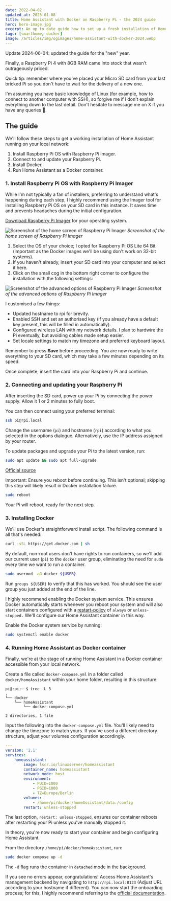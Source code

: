 ```yaml
---
date: 2022-04-02
updated_at: 2025-01-08
title: Home Assistant with Docker on Raspberry Pi - the 2024 guide
hero: hero-image.jpg
excerpt: An up to date guide how to set up a fresh installation of Home Assistant with Docker
tags: [smarthome, docker]
image: /articles/img/ogimages/home-assistant-with-docker-2024.webp
---
```


Update 2024-06-04: updated the guide for the "new" year.

Finally, a Raspberry Pi 4 with 8GB RAM came into stock that wasn't outrageously priced.

Quick tip: remember where you've placed your Micro SD card from your last bricked Pi so you don't have to wait for the delivery of a new one.

I'm assuming you have basic knowledge of Linux (for example, how to connect to another computer with SSH), so forgive me if I don't explain everything down to the last detail. Don't hesitate to message me on X if you have any queries 🙂.

## The guide

We'll follow these steps to get a working installation of Home Assistant running on your local network:

1. Install Raspberry Pi OS with Raspberry Pi Imager.
2. Connect to and update your Raspberry Pi.
3. Install Docker.
4. Run Home Assistant as a Docker container.

### 1. Install Raspberry Pi OS with Raspberry Pi Imager

While I'm not typically a fan of installers, preferring to understand what's happening during each step, I highly recommend using the Imager tool for installing Raspberry Pi OS on your SD card in this instance. It saves time and prevents headaches during the initial configuration.

[Download Raspberry Pi Imager](https://www.raspberrypi.com/software/) for your operating system.

![Screenshot of the home screen of Raspberry Pi Imager](raspberry-pi-imager-home-screen.jpg)
_Screenshot of the home screen of Raspberry Pi Imager_

1. Select the OS of your choice; I opted for Raspberry Pi OS Lite 64 Bit (important as the Docker images we'll be using don't work on 32-bit systems).
2. If you haven't already, insert your SD card into your computer and select it here.
3. Click on the small cog in the bottom right corner to configure the installation with the following settings:

![Screenshot of the advanced options of Raspberry Pi Imager](raspberry-pi-imager-settings.jpg)
_Screenshot of the advanced options of Raspberry Pi Imager_

I customised a few things:

-   Updated hostname to rpi for brevity.
-   Enabled SSH and set an authorised key (if you already have a default key present, this will be filled in automatically).
-   Configured wireless LAN with my network details. I plan to hardwire the Pi eventually, but avoiding cables made setup easier.
-   Set locale settings to match my timezone and preferred keyboard layout.

Remember to press **Save** before proceeding. You are now ready to write everything to your SD card, which may take a few minutes depending on its speed.

Once complete, insert the card into your Raspberry Pi and continue.

### 2. Connecting and updating your Raspberry Pi

After inserting the SD card, power up your Pi by connecting the power supply. Allow it 1 or 2 minutes to fully boot.

You can then connect using your preferred terminal:

```sh
ssh pi@rpi.local
```

Change the username (`pi`) and hostname (`rpi`) according to what you selected in the options dialogue. Alternatively, use the IP address assigned by your router.

To update packages and upgrade your Pi to the latest version, run:

```sh
sudo apt update && sudo apt full-upgrade
```

[Official source](https://www.raspberrypi.com/documentation/computers/os.html#updating-and-upgrading-raspberry-pi-os)

Important: Ensure you reboot before continuing. This isn't optional; skipping this step will likely result in Docker installation failure.

```sh
sudo reboot
```

Your Pi will reboot, ready for the next step.

### 3. Installing Docker

We'll use Docker's straightforward install script. The following command is all that's needed:

```sh
curl -sSL https://get.docker.com | sh
```

By default, non-root users don't have rights to run containers, so we'll add our current user (`pi`) to the `docker` user group, eliminating the need for `sudo` every time we want to run a container.

```sh
sudo usermod -aG docker ${USER}
```

Run `groups ${USER}` to verify that this has worked. You should see the user group you just added at the end of the line.

I highly recommend enabling the Docker system service. This ensures Docker automatically starts whenever you reboot your system and will also start containers configured with a [restart-policy](https://docs.docker.com/compose/compose-file/#restart) of `always` or `unless-stopped.` We'll configure our Home Assistant container in this way.

Enable the Docker system service by running:

```sh
sudo systemctl enable docker
```

### 4. Running Home Assistant as Docker container

Finally, we're at the stage of running Home Assistant in a Docker container accessible from your local network.

Create a file called `docker-compose.yml` in a folder called `docker/homeAssistant` within your home folder, resulting in this structure:

```
pi@rpi:~ $ tree -L 3
.
└── docker
    └── homeAssistant
        └── docker-compose.yml

2 directories, 1 file
```

Input the following into the `docker-compose.yml` file. You'll likely need to change the timezone to match yours. If you've used a different directory structure, adjust your volumes configuration accordingly.

```yaml
---
version: '2.1'
services:
    homeassistant:
        image: lscr.io/linuxserver/homeassistant
        container_name: homeassistant
        network_mode: host
        environment:
            - PUID=1000
            - PGID=1000
            - TZ=Europe/Berlin
        volumes:
            - /home/pi/docker/homeAssistant/data:/config
        restart: unless-stopped
```

The last option, `restart: unless-stopped`, ensures our container reboots after restarting your Pi unless you've manually stopped it.

In theory, you're now ready to start your container and begin configuring Home Assistant.

From the directory `/home/pi/docker/homeAssistant`, run:

```sh
sudo docker compose up -d
```

The `-d` flag runs the container in `detached` mode in the background.

If you see no errors appear, congratulations! Access Home Assistant's management backend by navigating to `http://rpi.local:8123` (Adjust URL according to your hostname if different). You can now start the onboarding process; for this, I highly recommend referring to the [official documentation](https://www.home-assistant.io/getting-started/onboarding).
